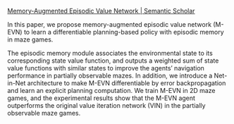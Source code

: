 [Memory-Augmented Episodic Value Network | Semantic Scholar](https://www.semanticscholar.org/paper/Memory-Augmented-Episodic-Value-Network-Zeng-Xing/c251ec1dfd2d21ef08a409f53149cdbd00899184)

In this paper, we propose memory-augmented episodic value network (M-EVN) to learn a differentiable planning-based policy with episodic memory in maze games. 

The episodic memory module associates the environmental state to its corresponding state value function, and outputs a weighted sum of state value functions with similar states to improve the agents’ navigation performance in partially observable mazes. In addition, we introduce a Net-in-Net architecture to make M-EVN differentiable by error backpropagation and learn an explicit planning computation. We train M-EVN in 2D maze games, and the experimental results show that the M-EVN agent outperforms the original value iteration network (VIN) in the partially observable maze games.